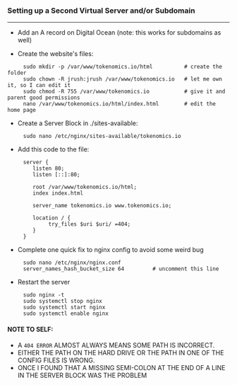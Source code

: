 ### Setting up a Second Virtual Server and/or Subdomain

---

- Add an A record on Digital Ocean (note: this works for subdomains as well)

- Create the website's files:

```[bash]
     sudo mkdir -p /var/www/tokenomics.io/html          # create the folder
     sudo chown -R jrush:jrush /var/www/tokenomics.io   # let me own it, so I can edit it
     sudo chmod -R 755 /var/www/tokenomics.io           # give it and parent good permissions
     nano /var/www/tokenomics.io/html/index.html        # edit the home page
```

- Create a Server Block in ./sites-available:

```[bash]
     sudo nano /etc/nginx/sites-available/tokenomics.io
```

- Add this code to the file:

```[bash]
     server {
        listen 80;
        listen [::]:80;

        root /var/www/tokenomics.io/html;
        index index.html

        server_name tokenomics.io www.tokenomics.io;

        location / {
             try_files $uri $uri/ =404;
        }
     }
```

- Complete one quick fix to nginx config to avoid some weird bug

```[bash]
     sudo nano /etc/nginx/nginx.conf
     server_names_hash_bucket_size 64         # uncomment this line
```

- Restart the server

```[bash]
     sudo nginx -t
     sudo systemctl stop nginx
     sudo systemctl start nginx
     sudo systemctl enable nginx
```

#### NOTE TO SELF:

- A `404 ERROR` ALMOST ALWAYS MEANS SOME PATH IS INCORRECT.
- EITHER THE PATH ON THE HARD DRIVE OR THE PATH IN ONE OF THE CONFIG FILES IS WRONG.
- ONCE I FOUND THAT A MISSING SEMI-COLON AT THE END OF A LINE IN THE SERVER BLOCK WAS THE PROBLEM
